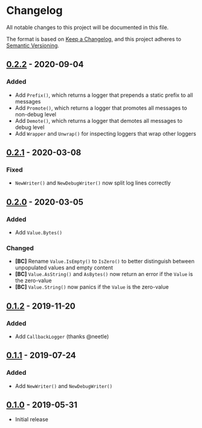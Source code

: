 # Changelog

All notable changes to this project will be documented in this file.

The format is based on [Keep a Changelog], and this project adheres to
[Semantic Versioning].

<!-- references -->
[Keep a Changelog]: https://keepachangelog.com/en/1.0.0/
[Semantic Versioning]: https://semver.org/spec/v2.0.0.html

## [0.2.2] - 2020-09-04

### Added

- Add `Prefix()`, which returns a logger that prepends a static prefix to all messages
- Add `Promote()`, which returns a logger that promotes all messages to non-debug level
- Add `Demote()`, which returns a logger that demotes all messages to debug level
- Add `Wrapper` and `Unwrap()` for inspecting loggers that wrap other loggers

## [0.2.1] - 2020-03-08

### Fixed

- `NewWriter()` and `NewDebugWriter()` now split log lines correctly

## [0.2.0] - 2020-03-05

### Added

- Add `Value.Bytes()`

### Changed

- **[BC]** Rename `Value.IsEmpty()` to `IsZero()` to better distinguish between unpopulated values and empty content
- **[BC]** `Value.AsString()` and `AsBytes()` now return an error if the `Value` is the zero-value
- **[BC]** `Value.String()` now panics if the `Value` is the zero-value

## [0.1.2] - 2019-11-20

### Added

- Add `CallbackLogger` (thanks @neetle)

## [0.1.1] - 2019-07-24

### Added

- Add `NewWriter()` and `NewDebugWriter()`

## [0.1.0] - 2019-05-31

- Initial release

<!-- references -->
[Unreleased]: https://github.com/dogmatiq/dogma
[0.1.0]: https://github.com/dogmatiq/dogma/releases/tag/v0.1.0
[0.1.1]: https://github.com/dogmatiq/dogma/releases/tag/v0.1.1
[0.1.2]: https://github.com/dogmatiq/dogma/releases/tag/v0.1.2
[0.2.0]: https://github.com/dogmatiq/dogma/releases/tag/v0.2.0
[0.2.1]: https://github.com/dogmatiq/dogma/releases/tag/v0.2.1
[0.2.2]: https://github.com/dogmatiq/dogma/releases/tag/v0.2.2

<!-- version template
## [0.0.1] - YYYY-MM-DD

### Added
### Changed
### Deprecated
### Removed
### Fixed
### Security
-->
